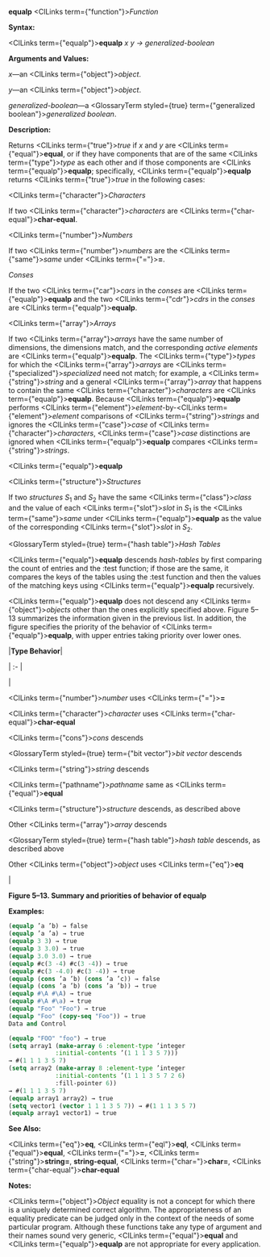 **equalp** <ClLinks  term={"function"}><i>Function</i></ClLinks> 



**Syntax:** 



<ClLinks  term={"equalp"}><b>equalp</b></ClLinks> *x y → generalized-boolean* 



**Arguments and Values:** 



*x*—an <ClLinks  term={"object"}><i>object</i></ClLinks>. 



*y*—an <ClLinks  term={"object"}><i>object</i></ClLinks>. 



*generalized-boolean*—a <GlossaryTerm styled={true} term={"generalized boolean"}><i>generalized boolean</i></GlossaryTerm>. 



**Description:** 



Returns <ClLinks  term={"true"}><i>true</i></ClLinks> if *x* and *y* are <ClLinks  term={"equal"}><b>equal</b></ClLinks>, or if they have components that are of the same <ClLinks  term={"type"}><i>type</i></ClLinks> as each other and if those components are <ClLinks  term={"equalp"}><b>equalp</b></ClLinks>; specifically, <ClLinks  term={"equalp"}><b>equalp</b></ClLinks> returns <ClLinks  term={"true"}><i>true</i></ClLinks> in the following cases: 



<ClLinks  term={"character"}><i>Characters</i></ClLinks> 



If two <ClLinks  term={"character"}><i>characters</i></ClLinks> are <ClLinks  term={"char-equal"}><b>char-equal</b></ClLinks>. 



<ClLinks  term={"number"}><i>Numbers</i></ClLinks> 



If two <ClLinks  term={"number"}><i>numbers</i></ClLinks> are the <ClLinks  term={"same"}><i>same</i></ClLinks> under <ClLinks  term={"="}><b>=</b></ClLinks>. 



*Conses* 



If the two <ClLinks  term={"car"}><i>cars</i></ClLinks> in the *conses* are <ClLinks  term={"equalp"}><b>equalp</b></ClLinks> and the two <ClLinks  term={"cdr"}><i>cdrs</i></ClLinks> in the *conses* are <ClLinks  term={"equalp"}><b>equalp</b></ClLinks>. 



<ClLinks  term={"array"}><i>Arrays</i></ClLinks> 



If two <ClLinks  term={"array"}><i>arrays</i></ClLinks> have the same number of dimensions, the dimensions match, and the corresponding *active elements* are <ClLinks  term={"equalp"}><b>equalp</b></ClLinks>. The <ClLinks  term={"type"}><i>types</i></ClLinks> for which the <ClLinks  term={"array"}><i>arrays</i></ClLinks> are <ClLinks  term={"specialized"}><i>specialized</i></ClLinks> need not match; for example, a <ClLinks  term={"string"}><i>string</i></ClLinks> and a general <ClLinks  term={"array"}><i>array</i></ClLinks> that happens to contain the same <ClLinks  term={"character"}><i>characters</i></ClLinks> are <ClLinks  term={"equalp"}><b>equalp</b></ClLinks>. Because <ClLinks  term={"equalp"}><b>equalp</b></ClLinks> performs <ClLinks  term={"element"}><i>element</i></ClLinks>-by-<ClLinks  term={"element"}><i>element</i></ClLinks> comparisons of <ClLinks  term={"string"}><i>strings</i></ClLinks> and ignores the <ClLinks  term={"case"}><i>case</i></ClLinks> of <ClLinks  term={"character"}><i>characters</i></ClLinks>, <ClLinks  term={"case"}><i>case</i></ClLinks> distinctions are ignored when <ClLinks  term={"equalp"}><b>equalp</b></ClLinks> compares <ClLinks  term={"string"}><i>strings</i></ClLinks>. 















<ClLinks  term={"equalp"}><b>equalp</b></ClLinks> 



<ClLinks  term={"structure"}><i>Structures</i></ClLinks> 



If two *structures S*<sub>1</sub> and *S*<sub>2</sub> have the same <ClLinks  term={"class"}><i>class</i></ClLinks> and the value of each <ClLinks  term={"slot"}><i>slot</i></ClLinks> in *S*<sub>1</sub> is the <ClLinks  term={"same"}><i>same</i></ClLinks> under <ClLinks  term={"equalp"}><b>equalp</b></ClLinks> as the value of the corresponding <ClLinks  term={"slot"}><i>slot</i></ClLinks> in *S*<sub>2</sub>. 



<GlossaryTerm styled={true} term={"hash table"}><i>Hash Tables</i></GlossaryTerm> 



<ClLinks  term={"equalp"}><b>equalp</b></ClLinks> descends *hash-tables* by first comparing the count of entries and the :test function; if those are the same, it compares the keys of the tables using the :test function and then the values of the matching keys using <ClLinks  term={"equalp"}><b>equalp</b></ClLinks> recursively. 



<ClLinks  term={"equalp"}><b>equalp</b></ClLinks> does not descend any <ClLinks  term={"object"}><i>objects</i></ClLinks> other than the ones explicitly specified above. Figure 5–13 summarizes the information given in the previous list. In addition, the figure specifies the priority of the behavior of <ClLinks  term={"equalp"}><b>equalp</b></ClLinks>, with upper entries taking priority over lower ones. 



|**Type Behavior**|

| :- |

|<p><ClLinks  term={"number"}><i>number</i></ClLinks> uses <ClLinks  term={"="}><b>=</b></ClLinks> </p><p><ClLinks  term={"character"}><i>character</i></ClLinks> uses <ClLinks  term={"char-equal"}><b>char-equal</b></ClLinks> </p><p><ClLinks  term={"cons"}><i>cons</i></ClLinks> descends </p><p><GlossaryTerm styled={true} term={"bit vector"}><i>bit vector</i></GlossaryTerm> descends </p><p><ClLinks  term={"string"}><i>string</i></ClLinks> descends </p><p><ClLinks  term={"pathname"}><i>pathname</i></ClLinks> same as <ClLinks  term={"equal"}><b>equal</b></ClLinks> </p><p><ClLinks  term={"structure"}><i>structure</i></ClLinks> descends, as described above </p><p>Other <ClLinks  term={"array"}><i>array</i></ClLinks> descends </p><p><GlossaryTerm styled={true} term={"hash table"}><i>hash table</i></GlossaryTerm> descends, as described above </p><p>Other <ClLinks  term={"object"}><i>object</i></ClLinks> uses <ClLinks  term={"eq"}><b>eq</b></ClLinks></p>|





**Figure 5–13. Summary and priorities of behavior of equalp** 



**Examples:**
```lisp
(equalp ’a ’b) → false 
(equalp ’a ’a) → true 
(equalp 3 3) → true 
(equalp 3 3.0) → true 
(equalp 3.0 3.0) → true 
(equalp #c(3 -4) #c(3 -4)) → true 
(equalp #c(3 -4.0) #c(3 -4)) → true 
(equalp (cons ’a ’b) (cons ’a ’c)) → false 
(equalp (cons ’a ’b) (cons ’a ’b)) → true 
(equalp #\A #\A) → true 
(equalp #\A #\a) → true 
(equalp "Foo" "Foo") → true 
(equalp "Foo" (copy-seq "Foo")) → true 
Data and Control 

(equalp "FOO" "foo") → true 
(setq array1 (make-array 6 :element-type ’integer 
			 :initial-contents ’(1 1 1 3 5 7))) 
→ #(1 1 1 3 5 7) 
(setq array2 (make-array 8 :element-type ’integer 
			 :initial-contents ’(1 1 1 3 5 7 2 6) 
			 :fill-pointer 6)) 
→ #(1 1 1 3 5 7) 
(equalp array1 array2) → true 
(setq vector1 (vector 1 1 1 3 5 7)) → #(1 1 1 3 5 7) 
(equalp array1 vector1) → true 
```
**See Also:** 



<ClLinks  term={"eq"}><b>eq</b></ClLinks>, <ClLinks  term={"eql"}><b>eql</b></ClLinks>, <ClLinks  term={"equal"}><b>equal</b></ClLinks>, <ClLinks  term={"="}><b>=</b></ClLinks>, <ClLinks  term={"string"}><b>string=</b></ClLinks>, **string-equal**, <ClLinks  term={"char="}><b>char=</b></ClLinks>, <ClLinks  term={"char-equal"}><b>char-equal</b></ClLinks> 



**Notes:** 



<ClLinks  term={"object"}><i>Object</i></ClLinks> equality is not a concept for which there is a uniquely determined correct algorithm. The appropriateness of an equality predicate can be judged only in the context of the needs of some particular program. Although these functions take any type of argument and their names sound very generic, <ClLinks  term={"equal"}><b>equal</b></ClLinks> and <ClLinks  term={"equalp"}><b>equalp</b></ClLinks> are not appropriate for every application. 



